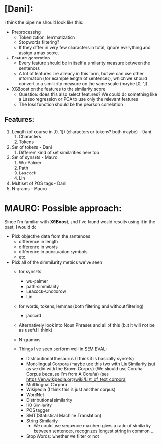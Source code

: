 # [Dani]:
I think the pipeline should look like this: 
- Preprocessing
  - Tokenization, lemmatization
  - Stopwords filtering?
  - If they differ in very few characters in total, ignore everything and assign a max score. 
- Feature generation
  - Every feature should be in itself a similarity measure between the sentences
  - A lot of features are already in this form, but we can use other information (for example length of sentences), which we should convert to a similarity measure on the same scale (maybe [0, 1]). 
- XGBoost on the features to the similarity score
  - Question: does this also select features? We could do something like a Lasso regression or PCA to use only the relevant features
  - The loss function should be the pearson correlation

## Features: 
1. Length (of course in [0, 1]) (characters or tokens? both maybe) - Dani
   1. Characters 
   2. Tokens
2. Set of tokens - Dani
   1. Different kind of set similarities here too
3. Set of synsets - Mauro
   1. Wu-Palmer
   2. Path
   3. Leacock
   4. Lin
4. Multiset of POS tags - Dani
5. N-grams - Mauro

# MAURO: Possible approach:
Since I'm familiar with **XGBoost**, and I've found would results using it in the past, I would do 
- Pick objective data from the sentences 
  - difference in length
  - difference in words
  - difference in punctuation symbols
  - etc.
- Pick all of the simmilarity metrics we've seen
  - for synsets
    - wu-palmer
    - path-simmilarity
    - Leacock-Chodorow
    - Lin
  - for words, tokens, lemmas (both filtering and without filtering)
    - jaccard 
  - Alternatively look into Noun Phrases and all of this (but it will not be as useful I think)
  - N-gramms
  
  - Things I've seen perform well in SEM EVAL:
    - Distributional thesaurus (I think it is basically synsets)
    - Monolingual Corpora (maybe use this two with Lin Similarity jsut as we did with the Brown Corpus) (We should use Coruña Corpus because I'm from A Coruña) (see https://en.wikipedia.org/wiki/List_of_text_corpora)
    - Multilingual Corpora
    - Wikipedia (I think this is just another corpus)
    - WordNet
    - Distributional similarity
    - KB Similarity
    - POS tagger
    - SMT (Statistical Machine Translation)
    - String Similarity 
      - We could use sequence matcher: gives a ratio of similarity between sentences, recognizes longest string in common ...
    - Stop Words: whether we filter or not